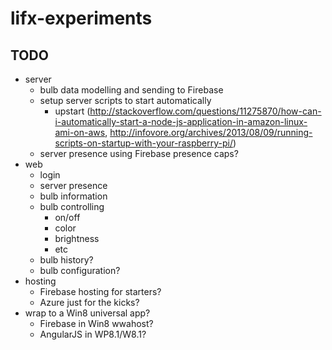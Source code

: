 # lifx-experiments



## TODO

- server
  - bulb data modelling and sending to Firebase
  - setup server scripts to start automatically
    - upstart (http://stackoverflow.com/questions/11275870/how-can-i-automatically-start-a-node-js-application-in-amazon-linux-ami-on-aws, http://infovore.org/archives/2013/08/09/running-scripts-on-startup-with-your-raspberry-pi/)
  - server presence using Firebase presence caps?
- web
  - login
  - server presence
  - bulb information
  - bulb controlling
    - on/off
    - color
    - brightness
    - etc
  - bulb history?
  - bulb configuration?
- hosting
  - Firebase hosting for starters?
  - Azure just for the kicks?
- wrap to a Win8 universal app?
  - Firebase in Win8 wwahost?
  - AngularJS in WP8.1/W8.1?
